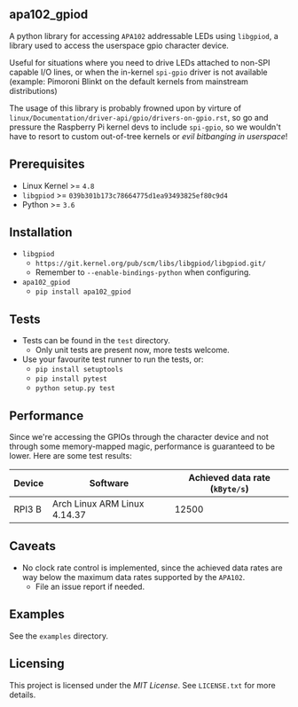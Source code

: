 apa102_gpiod
------------
A python library for accessing ``APA102`` addressable LEDs using ``libgpiod``,
a library used to access the userspace gpio character device.

Useful for situations where you need to drive LEDs attached to non-SPI capable
I/O lines, or when the in-kernel ``spi-gpio`` driver is not available (example:
Pimoroni Blinkt on the default kernels from mainstream distributions)

The usage of this library is probably frowned upon by virture of
``linux/Documentation/driver-api/gpio/drivers-on-gpio.rst``, so go and pressure
the Raspberry Pi kernel devs to include ``spi-gpio``, so we wouldn't have to
resort to custom out-of-tree kernels or _evil bitbanging in userspace_!

Prerequisites
-------------
- Linux Kernel >= ``4.8``
- ``libgpiod`` >= ``039b301b173c78664775d1ea93493825ef80c9d4``
- Python >= ``3.6``

Installation
------------
- ``libgpiod``
    - ``https://git.kernel.org/pub/scm/libs/libgpiod/libgpiod.git/``
    - Remember to ``--enable-bindings-python`` when configuring.
- ``apa102_gpiod``
    - ``pip install apa102_gpiod``

Tests
-----
- Tests can be found in the ``test`` directory.
    - Only unit tests are present now, more tests welcome.
- Use your favourite test runner to run the tests, or:
    - ``pip install setuptools``
    - ``pip install pytest``
    - ``python setup.py test``


Performance
-----------
Since we're accessing the GPIOs through the character device and not through
some memory-mapped magic, performance is guaranteed to be lower. Here are some
test results:

Device | Software                        | Achieved data rate (``kByte/s``)
-------| --------------------------------| --------------------------------
RPI3 B | Arch Linux ARM Linux 4.14.37    | 12500

Caveats
-------
- No clock rate control is implemented, since the achieved data rates are
  way below the maximum data rates supported by the ``APA102``.
    - File an issue report if needed.

Examples
--------
See the ``examples`` directory.

Licensing
---------
This project is licensed under the *MIT License*.
See ``LICENSE.txt`` for more details.
